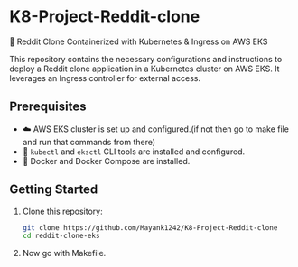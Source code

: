 # K8-Project-Reddit-clone
 🚀 Reddit Clone Containerized with Kubernetes &amp; Ingress on AWS EKS

This repository contains the necessary configurations and instructions to deploy a Reddit clone application in a Kubernetes cluster on AWS EKS. 
It leverages an Ingress controller for external access.

## Prerequisites

- ☁️ AWS EKS cluster is set up and configured.(if not then go to make file and run that commands from there)
- 🐙 `kubectl` and `eksctl` CLI tools are installed and configured.
- 🐳 Docker and Docker Compose are installed.

## Getting Started

1. Clone this repository:

   ```bash
   git clone https://github.com/Mayank1242/K8-Project-Reddit-clone
   cd reddit-clone-eks

2. Now go with Makefile. 
